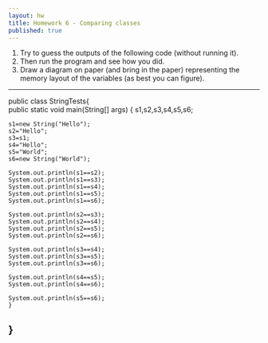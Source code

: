 ```yaml
---
layout: hw
title: Homework 6 - Comparing classes
published: true
---	   
```


 1. Try to guess the outputs of the following code (without running it).
 2. Then run the program and see how you did.
 3. Draw a diagram on paper (and bring in the paper) representing the memory layout of the variables (as best you can figure).

---
 public class StringTests{   
  public static void main(String[] args) {
    s1,s2,s3,s4,s5,s6;
 
    s1=new String("Hello");
    s2="Hello";
    s3=s1;
    s4="Hello";
    s5="World";
    s6=new String("World");
 
    System.out.println(s1==s2);
    System.out.println(s1==s3);
    System.out.println(s1==s4);
    System.out.println(s1==s5);
    System.out.println(s1==s6);
 
    System.out.println(s2==s3);
    System.out.println(s2==s4);
    System.out.println(s2==s5);
    System.out.println(s2==s6);
 
    System.out.println(s3==s4);
    System.out.println(s3==s5);
    System.out.println(s3==s6);
 
    System.out.println(s4==s5);
    System.out.println(s4==s6);
 
    System.out.println(s5==s6);
    }
 }
---

